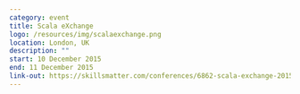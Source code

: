 ```yaml
---
category: event
title: Scala eXchange
logo: /resources/img/scalaexchange.png
location: London, UK
description: ""
start: 10 December 2015
end: 11 December 2015
link-out: https://skillsmatter.com/conferences/6862-scala-exchange-2015
---
```

